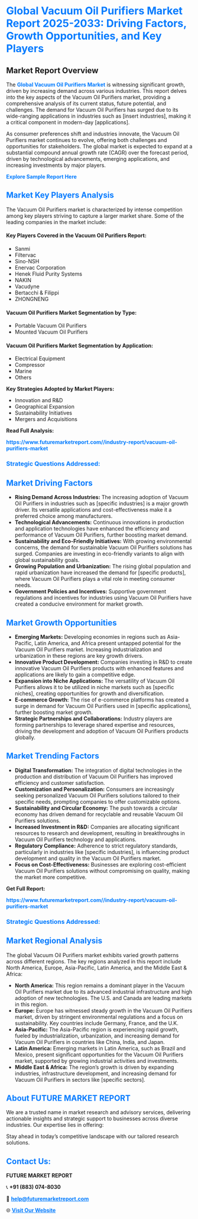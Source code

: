 <h1 style="color: #007BFF;">Global Vacuum Oil Purifiers Market Report 2025-2033: Driving Factors, Growth Opportunities, and Key Players</h1>

<section id="overview">
<h2>Market Report Overview</h2>
<p>The <a href="https://www.futuremarketreport.com//industry-report/vacuum-oil-purifiers-market" style="color: #007BFF; text-decoration: none;"><strong>Global Vacuum Oil Purifiers Market</strong></a> is witnessing significant growth, driven by increasing demand across various industries. This report delves into the key aspects of the Vacuum Oil Purifiers market, providing a comprehensive analysis of its current status, future potential, and challenges. The demand for Vacuum Oil Purifiers has surged due to its wide-ranging applications in industries such as [insert industries], making it a critical component in modern-day [applications].</p>
<p>As consumer preferences shift and industries innovate, the Vacuum Oil Purifiers market continues to evolve, offering both challenges and opportunities for stakeholders. The global market is expected to expand at a substantial compound annual growth rate (CAGR) over the forecast period, driven by technological advancements, emerging applications, and increasing investments by major players.</p>
</section>

<section id="overview">
<p><a href="https://www.futuremarketreport.com//request-sample/reportId=88110" style="color: #007BFF; text-decoration: none;"><strong>Explore Sample Report Here</strong></a></p>
</section>

<section id="key-players">
<h2 style="color: #007BFF;">Market Key Players Analysis</h2>
<p>The Vacuum Oil Purifiers market is characterized by intense competition among key players striving to capture a larger market share. Some of the leading companies in the market include:</p>
<h4>Key Players Covered in the Vacuum Oil Purifiers Report:</h4>
<ul><li>Sanmi</li><li>Filtervac</li><li>Sino-NSH</li><li>Enervac Corporation</li><li>Henek Fluid Purity Systems</li><li>NAKIN</li><li>Vacudyne</li><li>Bertacchi &amp; Filippi</li><li>ZHONGNENG</li></ul>
<h4>Vacuum Oil Purifiers Market Segmentation by Type:</h4>
<ul><li>Portable Vacuum Oil Purifiers</li><li>Mounted Vacuum Oil Purifiers</li></ul>

<h4>Vacuum Oil Purifiers Market Segmentation by Application:</h4>
<ul><li>Electrical Equipment</li><li>Compressor</li><li>Marine</li><li>Others</li></ul>
<p><strong>Key Strategies Adopted by Market Players:</strong></p>
<ul>
<li>Innovation and R&D</li>
<li>Geographical Expansion</li>
<li>Sustainability Initiatives</li>
<li>Mergers and Acquisitions</li>
</ul>
</section>

<section>
<p><strong>Read Full Analysis: </strong></p><a href="https://www.futuremarketreport.com//industry-report/vacuum-oil-purifiers-market" style="color: #007BFF; text-decoration: none;"><strong>https://www.futuremarketreport.com//industry-report/vacuum-oil-purifiers-market</strong></a>
<h3 style="color: #007BFF;">Strategic Questions Addressed:</h3>
</section>

<section id="driving-factors">
<h2 style="color: #007BFF;">Market Driving Factors</h2>
<ul>
<li><strong>Rising Demand Across Industries:</strong> The increasing adoption of Vacuum Oil Purifiers in industries such as [specific industries] is a major growth driver. Its versatile applications and cost-effectiveness make it a preferred choice among manufacturers.</li>
<li><strong>Technological Advancements:</strong> Continuous innovations in production and application technologies have enhanced the efficiency and performance of Vacuum Oil Purifiers, further boosting market demand.</li>
<li><strong>Sustainability and Eco-Friendly Initiatives:</strong> With growing environmental concerns, the demand for sustainable Vacuum Oil Purifiers solutions has surged. Companies are investing in eco-friendly variants to align with global sustainability goals.</li>
<li><strong>Growing Population and Urbanization:</strong> The rising global population and rapid urbanization have increased the demand for [specific products], where Vacuum Oil Purifiers plays a vital role in meeting consumer needs.</li>
<li><strong>Government Policies and Incentives:</strong> Supportive government regulations and incentives for industries using Vacuum Oil Purifiers have created a conducive environment for market growth.</li>
</ul>
</section>

<section id="growth-opportunities">
<h2 style="color: #007BFF;">Market Growth Opportunities</h2>
<ul>
<li><strong>Emerging Markets:</strong> Developing economies in regions such as Asia-Pacific, Latin America, and Africa present untapped potential for the Vacuum Oil Purifiers market. Increasing industrialization and urbanization in these regions are key growth drivers.</li>
<li><strong>Innovative Product Development:</strong> Companies investing in R&D to create innovative Vacuum Oil Purifiers products with enhanced features and applications are likely to gain a competitive edge.</li>
<li><strong>Expansion into Niche Applications:</strong> The versatility of Vacuum Oil Purifiers allows it to be utilized in niche markets such as [specific niches], creating opportunities for growth and diversification.</li>
<li><strong>E-commerce Growth:</strong> The rise of e-commerce platforms has created a surge in demand for Vacuum Oil Purifiers used in [specific applications], further boosting market growth.</li>
<li><strong>Strategic Partnerships and Collaborations:</strong> Industry players are forming partnerships to leverage shared expertise and resources, driving the development and adoption of Vacuum Oil Purifiers products globally.</li>
</ul>
</section>

<section id="trending-factors">
<h2 style="color: #007BFF;">Market Trending Factors</h2>
<ul>
<li><strong>Digital Transformation:</strong> The integration of digital technologies in the production and distribution of Vacuum Oil Purifiers has improved efficiency and customer satisfaction.</li>
<li><strong>Customization and Personalization:</strong> Consumers are increasingly seeking personalized Vacuum Oil Purifiers solutions tailored to their specific needs, prompting companies to offer customizable options.</li>
<li><strong>Sustainability and Circular Economy:</strong> The push towards a circular economy has driven demand for recyclable and reusable Vacuum Oil Purifiers solutions.</li>
<li><strong>Increased Investment in R&D:</strong> Companies are allocating significant resources to research and development, resulting in breakthroughs in Vacuum Oil Purifiers technology and applications.</li>
<li><strong>Regulatory Compliance:</strong> Adherence to strict regulatory standards, particularly in industries like [specific industries], is influencing product development and quality in the Vacuum Oil Purifiers market.</li>
<li><strong>Focus on Cost-Effectiveness:</strong> Businesses are exploring cost-efficient Vacuum Oil Purifiers solutions without compromising on quality, making the market more competitive.</li>
</ul>
</section>

<section>
<p><strong>Get Full Report: </strong></p><a href="https://www.futuremarketreport.com//industry-report/vacuum-oil-purifiers-market" style="color: #007BFF; text-decoration: none;"><strong>https://www.futuremarketreport.com//industry-report/vacuum-oil-purifiers-market</strong></a>
<h3 style="color: #007BFF;">Strategic Questions Addressed:</h3>
</section>


<section id="regional-analysis">
<h2 style="color: #007BFF;">Market Regional Analysis</h2>
<p>The global Vacuum Oil Purifiers market exhibits varied growth patterns across different regions. The key regions analyzed in this report include North America, Europe, Asia-Pacific, Latin America, and the Middle East & Africa:</p>
<ul>
<li><strong>North America:</strong> This region remains a dominant player in the Vacuum Oil Purifiers market due to its advanced industrial infrastructure and high adoption of new technologies. The U.S. and Canada are leading markets in this region.</li>
<li><strong>Europe:</strong> Europe has witnessed steady growth in the Vacuum Oil Purifiers market, driven by stringent environmental regulations and a focus on sustainability. Key countries include Germany, France, and the U.K.</li>
<li><strong>Asia-Pacific:</strong> The Asia-Pacific region is experiencing rapid growth, fueled by industrialization, urbanization, and increasing demand for Vacuum Oil Purifiers in countries like China, India, and Japan.</li>
<li><strong>Latin America:</strong> Emerging markets in Latin America, such as Brazil and Mexico, present significant opportunities for the Vacuum Oil Purifiers market, supported by growing industrial activities and investments.</li>
<li><strong>Middle East & Africa:</strong> The region’s growth is driven by expanding industries, infrastructure development, and increasing demand for Vacuum Oil Purifiers in sectors like [specific sectors].</li>
</ul>
</section>

<footer>
<h2 style="color: #007BFF;">About FUTURE MARKET REPORT</h2>
<p>We are a trusted name in market research and advisory services, delivering actionable insights and strategic support to businesses across diverse industries. Our expertise lies in offering:</p>

<p>Stay ahead in today’s competitive landscape with our tailored research solutions.</p>

<h2 style="color: #007BFF;">Contact Us:</h2>
<p><strong>FUTURE MARKET REPORT</strong></p>
<p>📞 <strong>+91 (883) 074-8030</strong></p>
<p>📧 <strong><a href="mailto:help@futuremarketreport.com" style="color: #007BFF;">help@futuremarketreport.com</a></strong></p>
<p>🌐 <strong><a href="https://www.futuremarketreport.com/" style="color: #007BFF;">Visit Our Website</a></strong></p>
</footer>